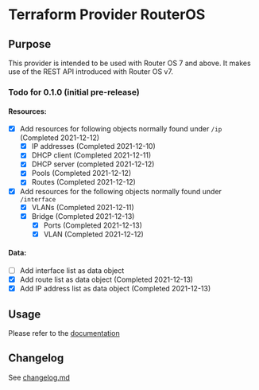 # Terraform Provider RouterOS

## Purpose

This provider is intended to be used with Router OS 7 and above. It makes use of the REST API introduced with Router OS v7.

### Todo for 0.1.0 (initial pre-release)

#### Resources:
- [x] Add resources for following objects normally found under `/ip` (Completed 2021-12-12)
    - [x] IP addresses (Completed 2021-12-10)
    - [x] DHCP client (Completed 2021-12-11)
    - [x] DHCP server (completed 2021-12-12)
    - [x] Pools (Completed 2021-12-12)
    - [x] Routes (Completed 2021-12-12)
- [x] Add resources for the following objects normally found under `/interface`
    - [x] VLANs (Completed 2021-12-11)
    - [x] Bridge (Completed 2021-12-13)
        - [x] Ports (Completed 2021-12-13)
        - [x] VLAN (Completed 2021-12-12)

#### Data:
- [ ] Add interface list as data object
- [x] Add route list as data object (Completed 2021-12-13)
- [x] Add IP address list as data object (Completed 2021-12-13)

## Usage

Please refer to the [documentation](docs/)

## Changelog

See [changelog.md](changelog.md)